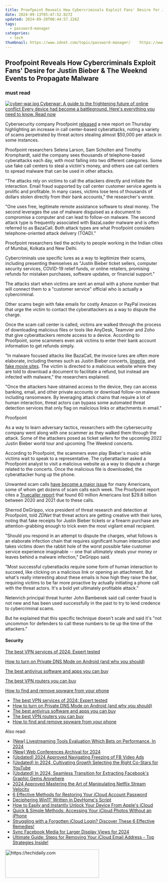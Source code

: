 ```yaml
---
title: Proofpoint Reveals How Cybercriminals Exploit Fans' Desire for Justin Bieber & The Weeknd Events to Propagate Malware
date: 2024-09-13T05:47:52.827Z
updated: 2024-09-20T00:44:57.226Z
tags:
  - password-manager
categories:
  - tech
thumbnail: https://www.zdnet.com/topic/password-manager/    https://www.zdnet.com/a/img/resize/b69ca648c7081ef63000566c42b5f90d7268ae82/2021/11/05/36311262-2fe8-4ce6-b1b6-f9124330bf4d/call-centre-malware.jpg?width=170&height=128&fit=crop&auto=webp
---
```


## Proofpoint Reveals How Cybercriminals Exploit Fans' Desire for Justin Bieber & The Weeknd Events to Propagate Malware

### must read

[![cyber-war.jpg](https://www.zdnet.com/a/img/resize/e4d8909fb41af857275758759be9bdf9cea37f59/2017/08/04/58998437-6262-4dc5-9287-7cff71c2e766/cyber-war.jpg?auto=webp&fit=crop&frame=1&height=238.5&width=459) Cyberwar: A guide to the frightening future of online conflict Every device had become a battleground. Here's everything you need to know.  Read now](https://www.zdnet.com/article/cyberwar-a-guide-to-the-frightening-future-of-online-conflict/)

Cybersecurity company Proofpoint [released](https://www.proofpoint.com/us/blog/threat-insight/caught-beneath-landline-411-telephone-oriented-attack-delivery) a new report on Thursday highlighting an increase in call center-based cyberattacks, noting a variety of scams perpetrated by threat actors stealing almost $50,000 per attack in some instances. 

Proofpoint researchers Selena Larson, Sam Scholten and Timothy Kromphardt, said the company sees thousands of telephone-based cyberattacks each day, with most falling into two different categories. Some use fake call centers to steal a victim's money, and others use call centers to spread malware that can be used in other attacks. 

"The attacks rely on victims to call the attackers directly and initiate the interaction. Email fraud supported by call center customer service agents is prolific and profitable. In many cases, victims lose tens of thousands of dollars stolen directly from their bank accounts," the researcher's wrote.

"One uses free, legitimate remote assistance software to steal money. The second leverages the use of malware disguised as a document to compromise a computer and can lead to follow-on malware. The second attack type is frequently associated with BazaLoader malware and is often referred to as BazaCall. Both attack types are what Proofpoint considers telephone-oriented attack delivery (TOAD)."

Proofpoint researchers tied the activity to people working in the Indian cities of Mumbai, Kolkata and New Delhi. 

Cybercriminals use specific lures as a way to legitimize their scams, including presenting themselves as "Justin Bieber ticket sellers, computer security services, COVID-19 relief funds, or online retailers, promising refunds for mistaken purchases, software updates, or financial support."

The attacks start when victims are sent an email with a phone number that will connect them to a "customer service" official who is actually a cybercriminal. 

Other scams begin with fake emails for costly Amazon or PayPal invoices that urge the victim to contact the cyberattackers as a way to dispute the charge. 

Once the scam call center is called, victims are walked through the process of downloading malicious files or tools like AnyDesk, Teamvier and Zoho that give cyberattackers remote access to a device. According to Proofpoint, some scammers even ask victims to enter their bank account information to get refunds simply. 

"In malware focused attacks like BazaCall, the invoice lures are often more elaborate, including themes such as Justin Bieber concerts, [lingerie](https://www.proofpoint.com/us/blog/threat-insight/baza-valentines-day), and [fake movie sites](https://www.proofpoint.com/us/blog/threat-insight/bazaflix-bazaloader-fakes-movie-streaming-service). The victim is directed to a malicious website where they are told to download a document to facilitate a refund, but instead are infected with malware," the researchers explained.

"Once the attackers have obtained access to the device, they can access banking, email, and other private accounts or download follow-on malware including ransomware. By leveraging attack chains that require a lot of human interaction, threat actors can bypass some automated threat detection services that only flag on malicious links or attachments in email."

Proofpoint

As a way to learn adversary tactics, researchers with the cybersecurity company went along with one scammer as they walked them through the attack. Some of the attackers posed as ticket sellers for the upcoming 2022 Justin Bieber world tour and upcoming The Weeknd concerts. 

According to Proofpoint, the scammers even play Bieber's music while victims wait to speak to a representative. The cyberattacker asked a Proofpoint analyst to visit a malicious website as a way to dispute a charge related to the concerts. Once the malicious file is downloaded, the cyberattacker hung up the phone. 

Unwanted scam calls [have become a major issue](https://www.zdnet.com/article/automating-scam-call-blocking-sees-telstra-prevent-up-to-500000-calls-a-day/) for many Americans, some of whom get dozens of scam calls each week. The Proofpoint report cites a [Truecaller report](https://truecaller.blog/2021/06/28/us-spam-scam-report-21/) that found 60 million Americans lost $29.8 billion between 2020 and 2021 due to these calls. 

Sherrod DeGrippo, vice president of threat research and detection at Proofpoint, told _ZDNet_ that threat actors are getting creative with their lures, noting that fake receipts for Justin Bieber tickets or a firearm purchase are attention-grabbing enough to trick even the most vigilant email recipient. 

"Should you respond in an attempt to dispute the charges, what follows is an elaborate infection chain that requires significant human interaction and takes victims down the rabbit hole of the worst possible fake customer service experience imaginable -- one that ultimately steals your money or leaves behind a malware infection," DeGrippo said. 

"Most successful cyberattacks require some form of human interaction to succeed, like clicking on a malicious link or opening an attachment. But what's really interesting about these emails is how high they raise the bar, requiring victims to be far more proactive by actually initiating a phone call with the threat actors. It's a bold yet ultimately profitable attack."

Netenrich principal threat hunter John Bambenek said call center fraud is not new and has been used successfully in the past to try to lend credence to cybercriminal scams. 

But he explained that this specific technique doesn't scale and said it's "not uncommon for defenders to call these numbers to tie up the time of the attackers."

#### Security

[The best VPN services of 2024: Expert tested](https://www.zdnet.com/article/best-vpn/ "The best VPN services of 2024: Expert tested")

[How to turn on Private DNS Mode on Android (and why you should)](https://www.zdnet.com/article/how-to-turn-on-private-dns-mode-on-android-and-why-you-should/ "How to turn on Private DNS Mode on Android (and why you should)")

[The best antivirus software and apps you can buy](https://www.zdnet.com/article/best-antivirus/ "The best antivirus software and apps you can buy")

[The best VPN routers you can buy](https://www.zdnet.com/article/best-vpn-router/ "The best VPN routers you can buy")

[How to find and remove spyware from your phone](https://www.zdnet.com/article/how-to-find-and-remove-spyware-from-your-phone/ "How to find and remove spyware from your phone")

* [The best VPN services of 2024: Expert tested](https://www.zdnet.com/article/best-vpn/ "The best VPN services of 2024: Expert tested")
* [How to turn on Private DNS Mode on Android (and why you should)](https://www.zdnet.com/article/how-to-turn-on-private-dns-mode-on-android-and-why-you-should/ "How to turn on Private DNS Mode on Android (and why you should)")
* [The best antivirus software and apps you can buy](https://www.zdnet.com/article/best-antivirus/ "The best antivirus software and apps you can buy")
* [The best VPN routers you can buy](https://www.zdnet.com/article/best-vpn-router/ "The best VPN routers you can buy")
* [How to find and remove spyware from your phone](https://www.zdnet.com/article/how-to-find-and-remove-spyware-from-your-phone/ "How to find and remove spyware from your phone")

<ins class="adsbygoogle"
     style="display:block"
     data-ad-format="autorelaxed"
     data-ad-client="ca-pub-7571918770474297"
     data-ad-slot="1223367746"></ins>

<ins class="adsbygoogle"
     style="display:block"
     data-ad-client="ca-pub-7571918770474297"
     data-ad-slot="8358498916"
     data-ad-format="auto"
     data-full-width-responsive="true"></ins>

<span class="atpl-alsoreadstyle">Also read:</span>
<div><ul>
<li><a href="https://visual-screen-recording.techidaily.com/new-livestreaming-tools-evaluation-which-bets-on-performance-in-2024/"><u>[New] Livestreaming Tools Evaluation Which Bets on Performance, In 2024</u></a></li>
<li><a href="https://video-capture.techidaily.com/new-web-conferences-archival-for-2024/"><u>[New] Web Conferences Archival for 2024</u></a></li>
<li><a href="https://facebook-video-files.techidaily.com/updated-2024-approved-navigating-freezing-of-fb-video-ads/"><u>[Updated] 2024 Approved Navigating Freezing of FB Video Ads</u></a></li>
<li><a href="https://facebook-video-footage.techidaily.com/updated-in-2024-cultivating-growth-selecting-the-right-co-stars-for-youtube/"><u>[Updated] In 2024, Cultivating Growth Selecting the Right Co-Stars for YouTube</u></a></li>
<li><a href="https://facebook-video-content.techidaily.com/updated-in-2024-seamless-transition-for-extracting-facebooks-graphic-gems-anywhere/"><u>[Updated] In 2024, Seamless Transition for Extracting Facebook's Graphic Gems Anywhere</u></a></li>
<li><a href="https://extra-skills.techidaily.com/2024-approved-mastering-the-art-of-manipulating-netflix-stream-velocity/"><u>2024 Approved Mastering the Art of Manipulating Netflix Stream Velocity</u></a></li>
<li><a href="https://app-tips.techidaily.com/6-effective-methods-for-restoring-your-icloud-account-password/"><u>6 Effective Methods for Restoring Your iCloud Account Password</u></a></li>
<li><a href="https://win11-tips.techidaily.com/deciphering-win11-written-in-devhomes-script/"><u>Deciphering Win11' Written in DevHome's Script</u></a></li>
<li><a href="https://app-tips.techidaily.com/how-to-easily-and-instantly-unlock-your-device-from-apples-icloud/"><u>How to Easily and Instantly Unlock Your Device From Apple's iCloud</u></a></li>
<li><a href="https://app-tips.techidaily.com/quick-and-simple-methods-accessing-your-icloud-photos-without-an-iphone/"><u>Quick & Simple Methods: Accessing Your iCloud Photos Without an iPhone</u></a></li>
<li><a href="https://app-tips.techidaily.com/struggling-with-a-forgotten-icloud-login-discover-these-6-effective-remedies/"><u>Struggling with a Forgotten iCloud Login? Discover These 6 Effective Remedies!</u></a></li>
<li><a href="https://facebook-video-content.techidaily.com/sync-facebook-media-for-larger-display-views-for-2024/"><u>Sync Facebook Media for Larger Display Views for 2024</u></a></li>
<li><a href="https://app-tips.techidaily.com/1723620263135-ultimate-guide-steps-for-removing-your-icloud-email-address-top-strategies-inside/"><u>Ultimate Guide: Steps for Removing Your iCloud Email Address - Top Strategies Inside!</u></a></li>
</ul></div>

<!-- affiliate ads begin -->
<a href="https://laganoo.pxf.io/c/5597632/1484945/16446" target="_top" id="1484945">
  <img src="//a.impactradius-go.com/display-ad/16446-1484945" border="0" alt="https://techidaily.com" width="300" height="90"/>
</a>
<img height="0" width="0" src="https://laganoo.pxf.io/i/5597632/1484945/16446" style="position:absolute;visibility:hidden;" border="0" />
<!-- affiliate ads end -->

